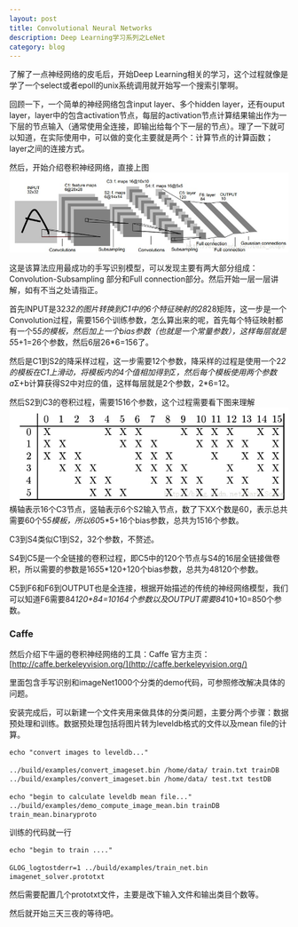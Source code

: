 ```yaml
---
layout: post
title: Convolutional Neural Networks
description: Deep Learning学习系列之LeNet
category: blog
---
```


了解了一点神经网络的皮毛后，开始Deep Learning相关的学习，这个过程就像是学了一个select或者epoll的unix系统调用就开始写一个搜索引擎啊。

回顾一下，一个简单的神经网络包含input layer、多个hidden layer，还有ouput layer，layer中的包含activation节点，每层的activation节点计算结果输出作为一下层的节点输入（通常使用全连接，即输出给每个下一层的节点）。理了一下就可以知道，在实际使用中，可以做的变化主要就是两个：计算节点的计算函数；layer之间的连接方式。

然后，开始介绍卷积神经网络，直接上图
![cnn](/images/cnn.jpeg)

这是该算法应用最成功的手写识别模型，可以发现主要有两大部分组成：Convolution-Subsampling 部分和Full connection部分。然后开始一层一层讲解，如有不当之处请指正。

首先INPUT是32*32的图片转换到C1中的6个特征映射的28*28矩阵，这一步是一个Convolution过程，需要156个训练参数，怎么算出来的呢，首先每个特征映射都有一个5*5的模板，然后加上一个bias参数（也就是一个常量参数），这样每层就是5*5+1=26个参数，然后6层26*6=156了。

然后是C1到S2的降采样过程，这一步需要12个参数，降采样的过程是使用一个2*2的模板在C1上滑动，将模板内的4个值相加得到Σ，然后每个模板使用两个参数a*Σ+b计算获得S2中对应的值，这样每层就是2个参数，2*6=12。

然后S2到C3的卷积过程，需要1516个参数，这个过程需要看下图来理解
![s2c3](/images/s2c3.jpeg)
横轴表示16个C3节点，竖轴表示6个S2输入节点，数了下XX个数是60，表示总共需要60个5*5模板，所以60*5*5+16个bias参数，总共为1516个参数。

C3到S4类似C1到S2，32个参数，不赘述。

S4到C5是一个全链接的卷积过程，即C5中的120个节点与S4的16层全链接做卷积，所以需要的参数是16*5*5*120+120个bias参数，总共为48120个参数。

C5到F6和F6到OUTPUT也是全连接，根据开始描述的传统的神经网络模型，我们可以知道F6需要84*120+84=10164个参数以及OUTPUT需要84*10+10=850个参数。


### Caffe

然后介绍下牛逼的卷积神经网络的工具：Caffe
官方主页：[http://caffe.berkeleyvision.org/](http://caffe.berkeleyvision.org/)

里面包含手写识别和imageNet1000个分类的demo代码，可参照修改解决具体的问题。

安装完成后，可以新建一个文件夹用来做具体的分类问题，主要分两个步骤：数据预处理和训练。数据预处理包括将图片转为leveldb格式的文件以及mean file的计算。

	echo "convert images to leveldb..."
	
	../build/examples/convert_imageset.bin /home/data/ train.txt trainDB
	../build/examples/convert_imageset.bin /home/data/ test.txt testDB
	
	echo "begin to calculate leveldb mean file..."
	../build/examples/demo_compute_image_mean.bin trainDB train_mean.binaryproto

训练的代码就一行

	echo "begin to train ...."
	
	GLOG_logtostderr=1 ../build/examples/train_net.bin imagenet_solver.prototxt

然后需要配置几个prototxt文件，主要是改下输入文件和输出类目个数等。

然后就开始三天三夜的等待吧。



[LinChaohui]:    http://www.linchaohui.com  "LinChaohui"
